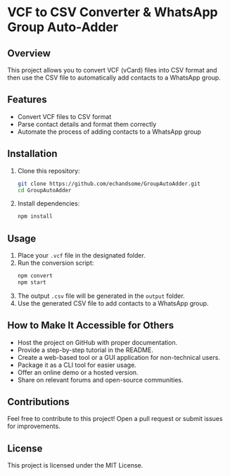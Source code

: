 # VCF to CSV Converter & WhatsApp Group Auto-Adder

## Overview

This project allows you to convert VCF (vCard) files into CSV format and then use the CSV file to automatically add contacts to a WhatsApp group.

## Features

- Convert VCF files to CSV format
- Parse contact details and format them correctly
- Automate the process of adding contacts to a WhatsApp group

## Installation

1. Clone this repository:
   ```sh
   git clone https://github.com/echandsome/GroupAutoAdder.git
   cd GroupAutoAdder
   ```
2. Install dependencies:
   ```sh
   npm install
   ```

## Usage

1. Place your `.vcf` file in the designated folder.
2. Run the conversion script:
   ```sh
   npm convert  
   npm start 
   ```
3. The output `.csv` file will be generated in the `output` folder.
4. Use the generated CSV file to add contacts to a WhatsApp group.

## How to Make It Accessible for Others

- Host the project on GitHub with proper documentation.
- Provide a step-by-step tutorial in the README.
- Create a web-based tool or a GUI application for non-technical users.
- Package it as a CLI tool for easier usage.
- Offer an online demo or a hosted version.
- Share on relevant forums and open-source communities.

## Contributions

Feel free to contribute to this project! Open a pull request or submit issues for improvements.

## License

This project is licensed under the MIT License.
